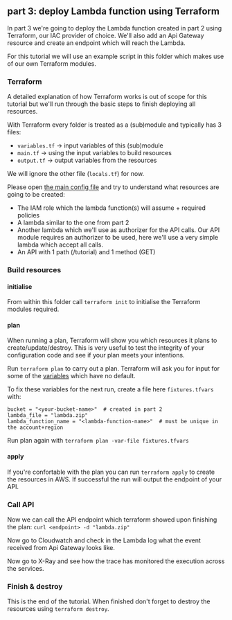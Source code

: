 ## part 3: deploy Lambda function using Terraform
In part 3 we're going to deploy the Lambda function created in part 2 using Terraform, our IAC provider of choice. We'll also add an Api Gateway resource and create an endpoint which will reach the Lambda.
 
For this tutorial we will use an example script in this folder which makes use of our own Terraform modules.

### Terraform
A detailed explanation of how Terraform works is out of scope for this tutorial but we'll run through the basic steps to finish deploying all resources.

With Terraform every folder is treated as a (sub)module and typically has 3 files:
* `variables.tf` -> input variables of this (sub)module
* `main.tf` -> using the input variables to build resources
* `output.tf` -> output variables from the resources

We will ignore the other file (`locals.tf`) for now. 

Please open [the main config file](./main.tf) and try to understand what resources are going to be created:
* The IAM role which the lambda function(s) will assume + required policies
* A lambda similar to the one from part 2
* Another lambda which we'll use as authorizer for the API calls. Our API module requires an authorizer to be used, here we'll use a very simple lambda which accept all calls.
* An API with 1 path (/tutorial) and 1 method (GET) 

### Build resources
#### initialise
From within this folder call `terraform init` to initialise the Terraform modules required.

#### plan
When running a plan, Terraform will show you which resources it plans to create/update/destroy. This is very useful to test the integrity of your configuration code and see if your plan meets your intentions.

Run `terraform plan` to carry out a plan. Terraform will ask you for input for some of the [variables](./variables.tf) which have no default. 

To fix these variables for the next run, create a file here `fixtures.tfvars` with:
```hcl-terraform
bucket = "<your-bucket-name>"  # created in part 2
lambda_file = "lambda.zip"
lambda_function_name = "<lambda-function-name>"  # must be unique in the account+region
```

Run plan again with `terraform plan -var-file fixtures.tfvars`

#### apply
If you're confortable with the plan you can run `terraform apply` to create the resources in AWS. If successful the run will output the endpoint of your API.

### Call API
Now we can call the API endpoint which terraform showed upon finishing the plan:
`curl <endpoint> -d "lambda.zip"`

Now go to Cloudwatch and check in the Lambda log what the event received from Api Gateway looks like.

Now go to X-Ray and see how the trace has monitored the execution across the services.

### Finish & destroy
This is the end of the tutorial. When finished don't forget to destroy the resources using `terraform destroy`.

